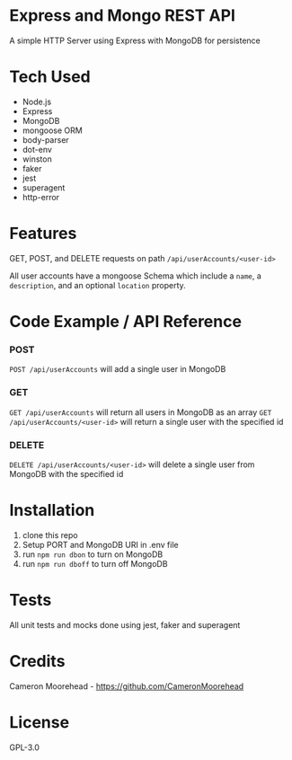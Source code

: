# Express and Mongo REST API

A simple HTTP Server using Express with MongoDB for persistence

# Tech Used

- Node.js
- Express
- MongoDB
- mongoose ORM
- body-parser
- dot-env
- winston
- faker
- jest
- superagent
- http-error

# Features

GET, POST, and DELETE requests on path `/api/userAccounts/<user-id>`

All user accounts have a mongoose Schema which include a `name`, a `description`,
and an optional `location` property.

# Code Example / API Reference

### POST
`POST /api/userAccounts` will add a single user in MongoDB

### GET
`GET /api/userAccounts` will return all users in MongoDB as an array
`GET /api/userAccounts/<user-id>` will return a single user with the specified id

### DELETE
`DELETE /api/userAccounts/<user-id>` will delete a single user from MongoDB with the specified id

# Installation

1. clone this repo
2. Setup PORT and MongoDB URI in .env file
3. run `npm run dbon` to turn on MongoDB
4. run `npm run dboff` to turn off MongoDB

# Tests

All unit tests and mocks done using jest, faker and superagent

# Credits

Cameron Moorehead - https://github.com/CameronMoorehead

# License

GPL-3.0
